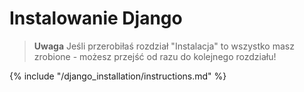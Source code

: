 # Instalowanie Django

> **Uwaga** Jeśli przerobiłaś rozdział "Instalacja" to wszystko masz zrobione - możesz przejść od razu do kolejnego rozdziału!

{% include "/django_installation/instructions.md" %}